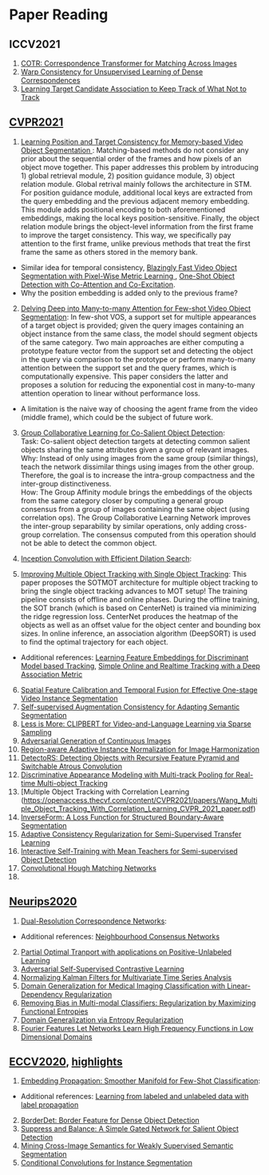 # Paper Reading
## ICCV2021
1) [COTR: Correspondence Transformer for Matching Across Images](https://github.com/ubc-vision/COTR)
2) [Warp Consistency for Unsupervised Learning of Dense Correspondences](https://arxiv.org/abs/2104.03308)
3) [Learning Target Candidate Association to Keep Track of What Not to Track](https://arxiv.org/abs/2103.16556)

## [CVPR2021](https://openaccess.thecvf.com/CVPR2021?day=2021-06-24)
1) [Learning Position and Target Consistency for Memory-based Video Object Segmentation
](https://arxiv.org/abs/2104.04329): Matching-based methods do not consider any prior about the sequential order of the frames and how pixels of an object move together.
This paper addresses this problem by introducing 1) global retrieval module, 2) position guidance module, 3) object relation module. Global retrival mainly follows the architecture in STM. For position guidance module, additional local keys are extracted from the query embedding and the previous adjacent memory embedding.
This module adds positional encoding to both aforementioned embeddings, making the local keys position-sensitive. 
Finally, the object relation module brings the object-level information from the first frame to improve the target consistency.
This way, we specifically pay attention to the first frame, unlike previous methods that treat the first frame the same as others stored in the memory bank. <br/>
* Similar idea for temporal consistency, [Blazingly Fast Video Object Segmentation with Pixel-Wise Metric Learning
](https://arxiv.org/abs/1804.03131), [One-Shot Object Detection with Co-Attention and Co-Excitation](https://github.com/timy90022/One-Shot-Object-Detection). <br/>
* Why the position embedding is added only to the previous frame?
2) [Delving Deep into Many-to-many Attention for Few-shot Video Object Segmentation](https://openaccess.thecvf.com/content/CVPR2021/papers/Chen_Delving_Deep_Into_Many-to-Many_Attention_for_Few-Shot_Video_Object_Segmentation_CVPR_2021_paper.pdf): In few-shot VOS, a support set for multiple appearances of a target object is provided; given the query images containing an object instance from the same class, the model should segment objects of the same category.
Two main approaches are either computing a prototype feature vector from the support set and detecting the object in the query via comparison to the prototype or perform many-to-many attention between the support set and the query frames, which is computationally expensive.
This paper considers the latter and proposes a solution for reducing the exponential cost in many-to-many attention operation to linear without performance loss. 
* A limitation is the naive way of choosing the agent frame from the video (middle frame), which could be the subject of future work. <br/>

3) [Group Collaborative Learning for Co-Salient Object Detection](https://arxiv.org/abs/2104.01108): <br/>
Task: Co-salient object detection targets at detecting common salient objects sharing the same attributes given a group of relevant images. <br/>
Why:  Instead of only using images from the same group (similar things), teach the network dissimilar things using images from the other group. Therefore, the goal is to increase the intra-group compactness and the inter-group distinctiveness.<br/>
How: The Group Affinity module brings the embeddings of the objects from the same category closer by computing a general group consensus from a group of images containing the same object (using correlation ops). The Group Collaborative Learning Network improves the inter-group separability by similar operations, only adding cross-group correlation. The consensus computed from this operation should not be able to detect the common object.<br/>

4) [Inception Convolution with Efficient Dilation Search](https://arxiv.org/abs/2012.13587):
5) [Improving Multiple Object Tracking with Single Object Tracking](https://openaccess.thecvf.com/content/CVPR2021/papers/Zheng_Improving_Multiple_Object_Tracking_With_Single_Object_Tracking_CVPR_2021_paper.pdf): This paper proposes the SOTMOT architecture for multiple object tracking to bring the single object tracking advances to MOT setup!
The training pipeline consists of offline and online phases. 
During the offline training, the SOT branch (which is based on CenterNet) is trained via minimizing the ridge regression loss.
CenterNet produces the heatmap of the objects as well as an offset value for the object center and bounding box sizes.
In online inference, an association algorithm (DeepSORT) is used to find the optimal trajectory for each object. <br/>
* Additional references: [Learning Feature Embeddings for Discriminant Model based Tracking](https://arxiv.org/pdf/1906.10414.pdf), [Simple Online and Realtime Tracking with a Deep Association Metric](https://arxiv.org/abs/1703.07402)

6) [Spatial Feature Calibration and Temporal Fusion for Effective One-stage Video Instance Segmentation](https://arxiv.org/abs/2104.05606)
7) [Self-supervised Augmentation Consistency for Adapting Semantic Segmentation](https://arxiv.org/abs/2105.00097)
8) [Less is More: CLIPBERT for Video-and-Language Learning via Sparse Sampling](https://openaccess.thecvf.com/content/CVPR2021/papers/Lei_Less_Is_More_ClipBERT_for_Video-and-Language_Learning_via_Sparse_Sampling_CVPR_2021_paper.pdf)
9) [Adversarial Generation of Continuous Images](https://openaccess.thecvf.com/content/CVPR2021/papers/Skorokhodov_Adversarial_Generation_of_Continuous_Images_CVPR_2021_paper.pdf)
10) [Region-aware Adaptive Instance Normalization for Image Harmonization](https://openaccess.thecvf.com/content/CVPR2021/papers/Ling_Region-Aware_Adaptive_Instance_Normalization_for_Image_Harmonization_CVPR_2021_paper.pdf)
11) [DetectoRS: Detecting Objects with Recursive Feature Pyramid and Switchable Atrous Convolution](https://openaccess.thecvf.com/content/CVPR2021/papers/Qiao_DetectoRS_Detecting_Objects_With_Recursive_Feature_Pyramid_and_Switchable_Atrous_CVPR_2021_paper.pdf)
12) [Discriminative Appearance Modeling with Multi-track Pooling for Real-time Multi-object Tracking](https://openaccess.thecvf.com/content/CVPR2021/papers/Kim_Discriminative_Appearance_Modeling_With_Multi-Track_Pooling_for_Real-Time_Multi-Object_Tracking_CVPR_2021_paper.pdf)
13) [Multiple Object Tracking with Correlation Learning (https://openaccess.thecvf.com/content/CVPR2021/papers/Wang_Multiple_Object_Tracking_With_Correlation_Learning_CVPR_2021_paper.pdf)
14) [InverseForm: A Loss Function for Structured Boundary-Aware Segmentation](https://openaccess.thecvf.com/content/CVPR2021/papers/Borse_InverseForm_A_Loss_Function_for_Structured_Boundary-Aware_Segmentation_CVPR_2021_paper.pdf)
15) [Adaptive Consistency Regularization for Semi-Supervised Transfer Learning](https://openaccess.thecvf.com/content/CVPR2021/papers/Abuduweili_Adaptive_Consistency_Regularization_for_Semi-Supervised_Transfer_Learning_CVPR_2021_paper.pdf)
16) [Interactive Self-Training with Mean Teachers for Semi-supervised Object Detection](https://openaccess.thecvf.com/content/CVPR2021/papers/Yang_Interactive_Self-Training_With_Mean_Teachers_for_Semi-Supervised_Object_Detection_CVPR_2021_paper.pdf)
17) [Convolutional Hough Matching Networks](https://openaccess.thecvf.com/content/CVPR2021/papers/Min_Convolutional_Hough_Matching_Networks_CVPR_2021_paper.pdf)
18) []()


## [Neurips2020](https://proceedings.neurips.cc/paper/2020)
1) [Dual-Resolution Correspondence Networks](https://arxiv.org/abs/2006.08844):
* Additional references: [Neighbourhood Consensus Networks](https://arxiv.org/abs/1810.10510)
2) [Partial Optimal Tranport with applications on Positive-Unlabeled Learning](https://proceedings.neurips.cc/paper/2020/hash/1e6e25d952a0d639b676ee20d0519ee2-Abstract.html)
3) [Adversarial Self-Supervised Contrastive Learning](https://proceedings.neurips.cc/paper/2020/hash/1f1baa5b8edac74eb4eaa329f14a0361-Abstract.html)
4) [Normalizing Kalman Filters for Multivariate Time Series Analysis](https://proceedings.neurips.cc/paper/2020/hash/1f47cef5e38c952f94c5d61726027439-Abstract.html)
5) [Domain Generalization for Medical Imaging Classification with Linear-Dependency Regularization](https://proceedings.neurips.cc/paper/2020/hash/201d7288b4c18a679e48b31c72c30ded-Abstract.html)
6) [Removing Bias in Multi-modal Classifiers: Regularization by Maximizing Functional Entropies](https://proceedings.neurips.cc/paper/2020/hash/20d749bc05f47d2bd3026ce457dcfd8e-Abstract.html)
7) [Domain Generalization via Entropy Regularization](https://proceedings.neurips.cc/paper/2019/file/2974788b53f73e7950e8aa49f3a306db-Paper.pdf)
8) [Fourier Features Let Networks Learn High Frequency Functions in Low Dimensional Domains](https://bmild.github.io/fourfeat/)

## [ECCV2020](https://www.ecva.net/papers.php), [highlights](https://www.paperdigest.org/2020/08/eccv-2020-highlights/)
1) [Embedding Propagation: Smoother Manifold for Few-Shot Classification](https://arxiv.org/abs/2003.04151):
* Additional references: [Learning from labeled and unlabeled data with label propagation](http://mlg.eng.cam.ac.uk/zoubin/papers/CMU-CALD-02-107.pdf)
2) [ BorderDet: Border Feature for Dense Object Detection](https://www.ecva.net/papers/eccv_2020/papers_ECCV/html/2211_ECCV_2020_paper.php)
3) [Suppress and Balance: A Simple Gated Network for Salient Object Detection](https://www.ecva.net/papers/eccv_2020/papers_ECCV/html/2852_ECCV_2020_paper.php)
4) [Mining Cross-Image Semantics for Weakly Supervised Semantic Segmentation](https://www.ecva.net/papers/eccv_2020/papers_ECCV/html/3387_ECCV_2020_paper.php)
5) [Conditional Convolutions for Instance Segmentation](https://www.ecva.net/papers/eccv_2020/papers_ECCV/papers/123460273.pdf)
